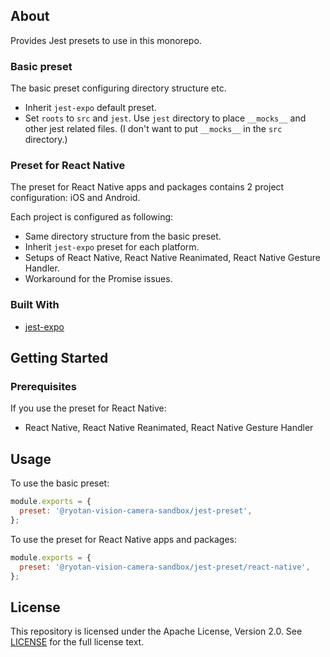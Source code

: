 <!-- see https://github.com/othneildrew/Best-README-Template for more details about better README -->
<div id="top"></div>

<!-- ABOUT -->
## About

Provides Jest presets to use in this monorepo.

### Basic preset

The basic preset configuring directory structure etc.

* Inherit `jest-expo` default preset.
* Set `roots` to `src` and `jest`. Use `jest` directory to place `__mocks__` and other jest related files. (I don't want to put `__mocks__` in the `src` directory.)

### Preset for React Native

The preset for React Native apps and packages contains 2 project configuration: iOS and Android.

Each project is configured as following:

* Same directory structure from the basic preset.
* Inherit `jest-expo` preset for each platform.
* Setups of React Native, React Native Reanimated, React Native Gesture Handler.
* Workaround for the Promise issues.

### Built With

* [jest-expo][jest-expo-url]


<!-- GETTING STARTED -->
## Getting Started

### Prerequisites

If you use the preset for React Native:

* React Native, React Native Reanimated, React Native Gesture Handler


<!-- USAGE EXAMPLES -->
## Usage

To use the basic preset:

```javascript
module.exports = {
  preset: '@ryotan-vision-camera-sandbox/jest-preset',
};
```

To use the preset for React Native apps and packages:

```javascript
module.exports = {
  preset: '@ryotan-vision-camera-sandbox/jest-preset/react-native',
};
```


<!-- LICENSE -->
## License

This repository is licensed under the Apache License, Version 2.0. See [LICENSE](../../LICENSE) for the full license text.


<!-- MARKDOWN LINKS & IMAGES -->
<!-- https://www.markdownguide.org/basic-syntax/#reference-style-links -->
[jest-expo-url]: https://github.com/expo/expo/tree/main/packages/jest-expo
[npm-workspace-url]: https://docs.npmjs.com/cli/v8/using-npm/workspaces
